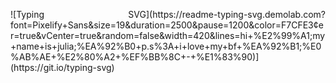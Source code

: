 <p align="justify"> ![Typing SVG](https://readme-typing-svg.demolab.com?font=Pixelify+Sans&size=19&duration=2500&pause=1200&color=F7CFE3&center=true&vCenter=true&random=false&width=420&lines=hi+%E2%99%A1;my+name+is+julia;%EA%92%B0+p.s%3A+i+love+my+bf+%EA%92%B1;%E0%AB%AE+%E2%80%A2+%EF%BB%8C+-+%E1%83%90)](https://git.io/typing-svg) <p/>
